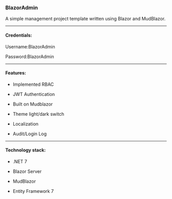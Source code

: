 ### BlazorAdmin

A simple management project template written using Blazor and MudBlazor.

---

#### Credentials:

Username:BlazorAdmin

Password:BlazorAdmin

---

#### Features:

- Implemented RBAC

- JWT Authentication

- Built on Mudblazor

- Theme light/dark switch

- Localization

- Audit/Login Log

---

#### Technology stack:

- .NET 7

- Blazor Server

- MudBlazor

- Entity Framework 7
